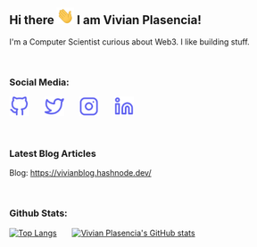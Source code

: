 ## Hi there <img src="https://github.com/vplasencia/vplasencia/blob/main/icons/wave.gif" height="30px"> I am Vivian Plasencia!

I'm a Computer Scientist curious about Web3. I like building stuff.

<br />

### Social Media:

[<img src='https://github.com/vplasencia/vplasencia/blob/main/icons/github.svg' alt='github' height='35'>](https://github.com/vplasencia)
&nbsp;&nbsp;&nbsp;&nbsp;&nbsp;
[<img src='https://github.com/vplasencia/vplasencia/blob/main/icons/twitter.svg' alt='twitter' height='35'>](https://twitter.com/ViviPlasenciaC)
&nbsp;&nbsp;&nbsp;&nbsp;&nbsp;
[<img src='https://github.com/vplasencia/vplasencia/blob/main/icons/instagram.svg' alt='instagram' height='35'>](https://www.instagram.com/vivian_plasencia)
&nbsp;&nbsp;&nbsp;&nbsp;&nbsp;
[<img src='https://github.com/vplasencia/vplasencia/blob/main/icons/linkedin.svg' alt='linkedin' height='35'>](https://www.linkedin.com/in/vivian-plasencia-221603170)

<br />

### Latest Blog Articles

<!-- BLOG-POST-LIST:START -->
<!-- BLOG-POST-LIST:END -->

Blog: <https://vivianblog.hashnode.dev/>

<br />

### Github Stats:

[![Top Langs](https://github-readme-stats.vercel.app/api/top-langs/?username=vplasencia&title_color=818cf8&bg_color=111827&text_color=e5e7eb&border_color=e5e7eb)](https://github.com/vplasencia)
&nbsp;&nbsp;&nbsp;&nbsp;&nbsp;
[![Vivian Plasencia's GitHub stats](https://github-readme-stats.vercel.app/api?username=vplasencia&show_icons=true&icon_color=6366f1&title_color=818cf8&bg_color=111827&text_color=e5e7eb&border_color=e5e7eb&custom_title=Github%20Stats&line_height=40)](https://github.com/vplasencia)
